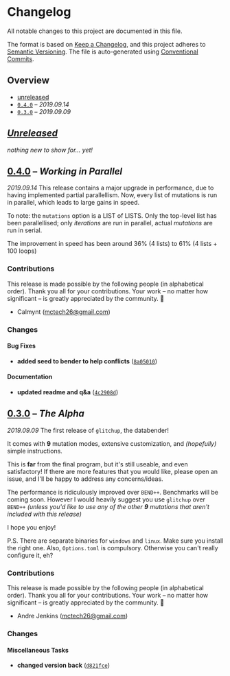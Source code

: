 # Changelog

All notable changes to this project are documented in this file.

The format is based on [Keep a Changelog], and this project adheres to
[Semantic Versioning]. The file is auto-generated using [Conventional Commits].

[keep a changelog]: https://keepachangelog.com/en/1.0.0/
[semantic versioning]: https://semver.org/spec/v2.0.0.html
[conventional commits]: https://www.conventionalcommits.org/en/v1.0.0-beta.4/

## Overview

- [unreleased](#unreleased)
- [`0.4.0`](#040) – _2019.09.14_
- [`0.3.0`](#030) – _2019.09.09_

## _[Unreleased]_

_nothing new to show for… yet!_

## [0.4.0] – _Working in Parallel_

_2019.09.14_
This release contains a major upgrade in performance, due to having
implemented partial parallellism. Now, every list of mutations is run in
parallel, which leads to large gains in speed.

To note: the `mutations` option is a LIST of LISTS. Only the top-level
list has been parallellised; only *iterations* are run in parallel,
actual *mutations* are run in serial.

The improvement in speed has been around 36% (4 lists) to 61% (4 lists +
100 loops)


### Contributions

This release is made possible by the following people (in alphabetical order).
Thank you all for your contributions. Your work – no matter how significant – is
greatly appreciated by the community. 💖

- Calmynt (<mctech26@gmail.com>)

### Changes

#### Bug Fixes

- **added seed to bender to help conflicts** ([`8a05010`])

#### Documentation

- **updated readme and q&a** ([`4c2908d`])

## [0.3.0] – _The Alpha_

_2019.09.09_
The first release of `glitchup`, the databender!

It comes with **9** mutation modes, extensive customization, and *(hopefully)* simple instructions.

This is **far** from the final program, but it's still useable, and even satisfactory! If there are more features that you would like, please open an issue, and I'll be happy to address any concerns/ideas.

The performance is ridiculously improved over `BEND++`. Benchmarks will be coming soon. However I would heavily suggest you use `glitchup` over `BEND++` *(unless you'd like to use any of the other* ***9*** *mutations that aren't included with this release)*

I hope you enjoy!

P.S. There are separate binaries for `windows` and `linux`. Make sure you install the right one. Also, `Options.toml` is compulsory. Otherwise you can't really configure it, eh?


### Contributions

This release is made possible by the following people (in alphabetical order).
Thank you all for your contributions. Your work – no matter how significant – is
greatly appreciated by the community. 💖

- Andre Jenkins (<mctech26@gmail.com>)

### Changes

#### Miscellaneous Tasks

- **changed version back** ([`d821fce`])

<!-- [releases] -->

[unreleased]: #/compare/v0.4.0...HEAD
[0.4.0]: #/releases/tag/v0.4.0
[0.3.0]: #/releases/tag/v0.3.0

<!-- [commits] -->

[`8a05010`]: #/commit/8a05010262325c3e176744f5c1be427ebd0cd641
[`4c2908d`]: #/commit/4c2908ddf80b167b19ff7e4ec2f69322e893fed1
[`d821fce`]: #/commit/d821fcefd5074a6286d3e43a0ed7ed4075f2308d
